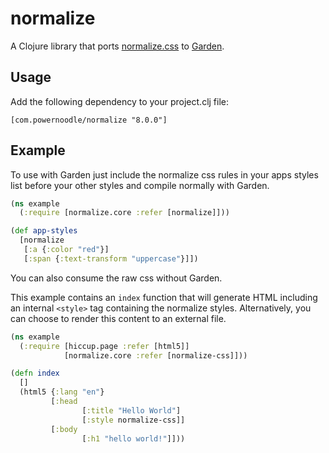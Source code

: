 # normalize

A Clojure library that ports
[normalize.css](http://necolas.github.io/normalize.css/) to
[Garden](https://github.com/noprompt/garden).

## Usage

Add the following dependency to your project.clj file:

```
[com.powernoodle/normalize "8.0.0"]
```

## Example

To use with Garden just include the normalize css rules in your apps
styles list before your other styles and compile normally with Garden.

```clojure
(ns example
  (:require [normalize.core :refer [normalize]]))

(def app-styles
  [normalize
   [:a {:color "red"}]
   [:span {:text-transform "uppercase"}]])
```

You can also consume the raw css without Garden.

This example contains an `index` function that will generate HTML
including an internal `<style>` tag containing the normalize
styles. Alternatively, you can choose to render this content to an
external file.

```clojure
(ns example
  (:require [hiccup.page :refer [html5]]
            [normalize.core :refer [normalize-css]]))

(defn index
  []
  (html5 {:lang "en"}
         [:head
                [:title "Hello World"]
                [:style normalize-css]]
         [:body
                [:h1 "hello world!"]]))
```
